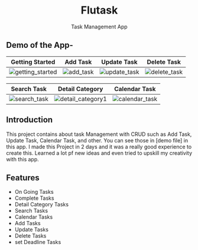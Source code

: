 <h1 align="center">
  Flutask
</h1>
<p align="center">
  Task Management App
</p>

## Demo of the App- 
|Getting Started|Add Task|Update Task|Delete Task|
|--|--|--|--|
|![getting_started](https://user-images.githubusercontent.com/80638586/216663556-c0567026-8e91-4f9b-9264-bd75938519a5.gif)|![add_task](https://user-images.githubusercontent.com/80638586/216664375-226686ef-189e-46d4-8b90-173266bdf91b.gif)|![update_task](https://user-images.githubusercontent.com/80638586/216664661-3748d341-5c36-4db6-ab1b-1b10d16645a4.gif)|![delete_task](https://user-images.githubusercontent.com/80638586/216664767-0df737e0-5194-44a6-bfc9-588ab0159cda.gif)|

|Search Task|Detail Category|Calendar Task|
|--|--|--|
|![search_task](https://user-images.githubusercontent.com/80638586/216665018-bb965c3a-a819-4cc1-a870-9e9c611355c0.gif)|![detail_category1](https://user-images.githubusercontent.com/80638586/216666807-7a36f1fd-5a59-4e1c-976f-ec6507a79388.gif)|![calendar_task](https://user-images.githubusercontent.com/80638586/216666903-5ad2cc72-a351-40c5-9dd3-d44ca2f38ce5.gif)|

## Introduction
This project contains about task Management with CRUD such as Add Task, Update Task, Calendar Task, and other. You can see those in [demo file] in this app. 
I made this Project in 2 days and it was a really good experience to create this. Learned a lot pf new ideas and even tried to upskill my creativity with this app.

## Features
- On Going Tasks
- Complete Tasks
- Detail Category Tasks
- Search Tasks
- Calendar Tasks
- Add Tasks
- Update Tasks
- Delete Tasks
- set Deadline Tasks



